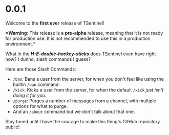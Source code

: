 # 0.0.1

Welcome to the **first ever** release of TSentinel!

**\*Warning**: This release is a **pre-alpha** release, meaning that it is not ready for production use. It is not
recommended to use this in a production environment.\*

What in the **_H-E-double-hockey-sticks_** does TSentinel even have right now? I dunno, slash commands I guess?

Here are those Slash Commands:

-   `/ban`: Bans a user from the server, for when you don't feel like using the builtin `/ban` command.
-   `/kick`: Kicks a user from the server, for when the default `/kick` _just isn't doing it for you_.
-   `/purge`: Purges a number of messages from a channel, with multiple options for what to purge.
-   And an `/about` command but we don't talk about that one.

Stay tuned until I have the courage to make this thing's GitHub repository public!
